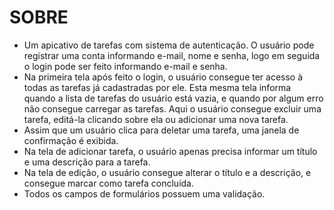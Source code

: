 # SOBRE
 - Um apicativo de tarefas com sistema de autenticação. O usuário pode registrar uma conta informando e-mail, nome e senha, logo em seguida o login pode ser feito informando e-mail e senha. 
 - Na primeira tela após feito o login, o usuário consegue ter acesso à todas as tarefas já cadastradas por ele. Esta mesma tela informa quando a lista de tarefas do usuário  está vazia, e quando por algum erro não consegue carregar as tarefas. Aqui o usuário consegue excluir uma tarefa, editá-la clicando sobre ela ou adicionar uma nova tarefa.
 - Assim que um usuário clica para deletar uma tarefa, uma janela de confirmação é exibida.
 - Na tela de adicionar tarefa, o usuário apenas precisa informar um título e uma descrição para a tarefa.
 - Na tela de edição, o usuário consegue alterar o título e a descrição, e consegue marcar como tarefa concluída.
 - Todos os campos de formulários possuem uma validação.
  
